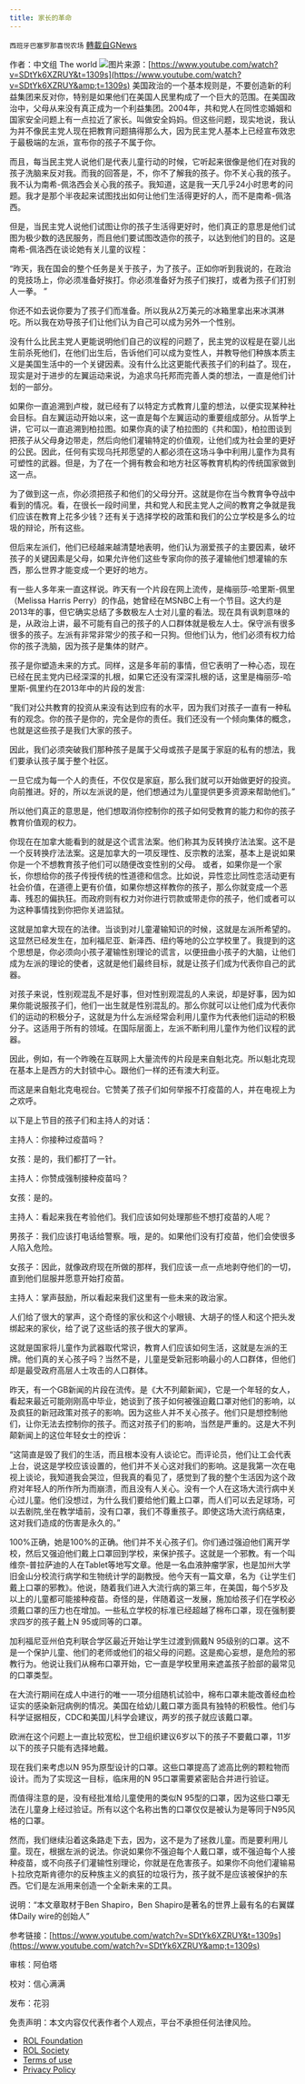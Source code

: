 ```yaml
---
title: 家长的革命
---
```

`西班牙巴塞罗那喜悦农场` [轉載自GNews](https://gnews.org/zh-hans/1896181/)

作者：中文组 The world
![](https://assets.gnews.org/wp-content/uploads/2022/01/WhatsApp-Image-2022-01-23-at-07.57.13.jpeg)图片来源：[https://www.youtube.com/watch?v=SDtYk6XZRUY&t=1309s](https://www.youtube.com/watch?v=SDtYk6XZRUY&amp;t=1309s)
美国政治的一个基本规则是，不要创造新的利益集团来反对你，特别是如果他们在美国人民里构成了一个巨大的范围。在美国政治中，父母从来没有真正成为一个利益集团。2004年，共和党人在同性恋婚姻和国家安全问题上有一点拉近了家长。叫做安全妈妈。但这些问题，现实地说，我认为并不像民主党人现在把教育问题搞得那么大，因为民主党人基本上已经宣布效忠于最极端的左派，宣布你的孩子不属于你。

而且，每当民主党人说他们是代表儿童行动的时候，它听起来很像是他们在对我的孩子洗脑来反对我。而我的回答是，不，你不了解我的孩子。你不关心我的孩子。我不认为南希-佩洛西会关心我的孩子。我知道，这是我一天几乎24小时思考的问题。我才是那个半夜起来试图找出如何让他们生活得更好的人，而不是南希-佩洛西。

但是，当民主党人说他们试图让你的孩子生活得更好时，他们真正的意思是他们试图为极少数的选民服务，而且他们要试图改造你的孩子，以达到他们的目的。这是南希-佩洛西在谈论她有关儿童的议程：

“昨天，我在国会的整个任务是关于孩子，为了孩子。正如你听到我说的，在政治的竞技场上，你必须准备好挨打。你必须准备好为孩子们挨打，或者为孩子们打别人一拳。 ”

你还不如去说你要为了孩子们而准备。所以我从2万美元的冰箱里拿出来冰淇淋吃。所以我在劝导孩子们让他们认为自己可以成为另外一个性别。

没有什么比民主党人更能说明他们自己的议程的问题了，民主党的议程是在婴儿出生前杀死他们，在他们出生后，告诉他们可以成为变性人，并教导他们种族本质主义是美国生活中的一个关键因素。没有什么比这更能代表孩子们的利益了。现在，现实是对于进步的左翼运动来说，为追求乌托邦而完善人类的想法，一直是他们计划的一部分。

如果你一直追溯到卢梭，就已经有了以特定方式教育儿童的想法，以便实现某种社会目标。自左翼运动开始以来，这一直是每个左翼运动的重要组成部分。从哲学上讲，它可以一直追溯到柏拉图。如果你真的读了柏拉图的《共和国》，柏拉图谈到把孩子从父母身边带走，然后向他们灌输特定的价值观，让他们成为社会里的更好的公民。因此，任何有实现乌托邦愿望的人都必须在这场斗争中利用儿童作为具有可塑性的武器。但是，为了在一个拥有教会和地方社区等教育机构的传统国家做到这一点。

为了做到这一点，你必须把孩子和他们的父母分开。这就是你在当今教育争夺战中看到的情况。看，在很长一段时间里，共和党人和民主党人之间的教育之争就是我们应该在教育上花多少钱？还有关于选择学校的政策和我们的公立学校是多么的垃圾的辩论，所有这些。

但后来左派们，他们已经越来越清楚地表明，他们认为溺爱孩子的主要因素，破坏孩子的关键因素是父母，如果允许他们这些专家向你的孩子灌输他们想灌输的东西，那么世界才能变成一个更好的地方。

有一些人多年来一直这样说。昨天有一个片段在网上流传，是梅丽莎-哈里斯-佩里（Melissa Harris Perry）的作品，她曾经在MSNBC上有一个节目。这大约是2013年的事，但它确实总结了多数极左人士对儿童的看法。现在具有讽刺意味的是，从政治上讲，最不可能有自己的孩子的人口群体就是极左人士。保守派有很多很多的孩子。左派有非常非常少的孩子和一只狗。但他们认为，他们必须有权力给你的孩子洗脑，因为孩子是集体的财产。

孩子是你塑造未来的方式。同样，这是多年前的事情，但它表明了一种心态，现在已经在民主党内已经深深的扎根，如果它还没有深深扎根的话，这里是梅丽莎-哈里斯-佩里约在2013年中的片段的发言:

“我们对公共教育的投资从来没有达到应有的水平，因为我们对孩子一直有一种私有的观念。你的孩子是你的，完全是你的责任。我们还没有一个倾向集体的概念，也就是这些孩子是我们大家的孩子。

因此，我们必须突破我们那种孩子是属于父母或孩子是属于家庭的私有的想法，我们要承认孩子属于整个社区。

一旦它成为每一个人的责任，不仅仅是家庭，那么我们就可以开始做更好的投资。向前推进。好的，所以左派说的是，他们想通过为儿童提供更多资源来帮助他们。”

所以他们真正的意思是，他们想取消你控制你的孩子如何受教育的能力和你的孩子教育价值观的权力。

你现在在加拿大能看到的就是这个谎言法案。他们称其为反转换疗法法案。这不是一个反转换疗法法案。这是加拿大的一项反理性、反宗教的法案，基本上是说如果你是一个不想教育孩子他们可以随便改变性别的父母。 或者，如果你是一个家长，你想给你的孩子传授传统的性道德和信念。比如说，异性恋比同性恋活动更有社会价值，在道德上更有价值，如果你想这样教你的孩子，那么你就变成一个恶毒、残忍的偏执狂。而政府则有权力对你进行罚款或带走你的孩子，他们或者可以为这种事情找到你把你关进监狱。

这就是加拿大现在的法律。当谈到对儿童灌输知识的时候，这就是左派所希望的。这显然已经发生在，加利福尼亚、新泽西、纽约等地的公立学校里了。我提到的这个思想是，你必须向小孩子灌输性别理论的谎言，以便扭曲小孩子的大脑，让他们成为左派的理论的使者，这就是他们最终目标，就是让孩子们成为代表你自己的武器。

对孩子来说，性别观混乱不是好事，但对性别观混乱的人来说，却是好事，因为如果你能说服孩子们，他们一出生就是性别混乱的。那么你就可以让他们成为代表你们的运动的积极分子，这就是为什么左派经常会利用儿童作为代表他们运动的积极分子。这适用于所有的领域。在国际层面上，左派不断利用儿童作为他们议程的武器。

因此，例如，有一个昨晚在互联网上大量流传的片段是来自魁北克。所以魁北克现在基本上是西方的大封锁中心。跟他们一样的还有澳大利亚。

而这是来自魁北克电视台。它赞美了孩子们如何举报不打疫苗的人，并在电视上为之欢呼。

以下是上节目的孩子们和主持人的对话：

主持人：你接种过疫苗吗？

女孩：是的，我们都打了一针。

主持人：你赞成强制接种疫苗吗？

女孩：是的。

主持人：看起来我在考验他们。我们应该如何处理那些不想打疫苗的人呢？

男孩子：我们应该打电话给警察。哦，是的。如果他们没有打疫苗，他们会使很多人陷入危险。

女孩子：因此，就像政府现在所做的那样，我们应该一点一点地剥夺他们的一切，直到他们屈服并愿意开始打疫苗。

主持人：掌声鼓励，所以看起来我们这里有一些未来的政治家。

人们给了很大的掌声，这个奇怪的家伙和这个小眼镜、大胡子的怪人和这个把头发绑起来的家伙，给了说了这些话的孩子很大的掌声。

这就是国家将儿童作为武器取代常识，教育人们应该如何生活，这就是左派的王牌。他们真的关心孩子吗？当然不是，儿童是受新冠影响最小的人口群体，但他们却是最受政府高层人士攻击的人口群体。

昨天，有一个GB新闻的片段在流传。是《大不列颠新闻》，它是一个年轻的女人，看起来最近可能刚刚高中毕业，她谈到了孩子如何被强迫戴口罩对他们的影响，以及疯狂的新冠政策对孩子的影响。因为这些人并不关心孩子。他们只是想控制他们，让你无法去控制你的孩子。而这对孩子们的影响，当然是严重的。这是大不列颠新闻上的这位年轻女士的控诉：

“这简直是毁了我们的生活，而且根本没有人谈论它。而评论员，他们让工会代表上台，说这是学校应该设置的，他们并不关心这对我们的影响。这是我第一次在电视上谈论，我知道我会哭泣，但我真的看见了，感觉到了我的整个生活因为这个政府对年轻人的所作所为而崩溃，而且没有人关心。没有一个人在这场大流行病中关心过儿童。他们没想过，为什么我们要给他们戴上口罩，而人们可以去足球场，可以去剧院,坐在教学墙前，没有口罩，我们不尊重孩子。即使这场大流行病结束，这对我们造成的伤害是永久的。”

100%正确，她是100%的正确。他们并不关心孩子们。你们通过强迫他们离开学校，然后又强迫他们戴上口罩回到学校，来保护孩子。这就是一个邪教。有一个叫维奈-普拉萨迪的人在Tablet等地写文章。他是一名血液肿瘤学家，也是加州大学旧金山分校流行病学和生物统计学的副教授。他今天有一篇文章，名为《让学生们戴上口罩的邪教》。他说，随着我们进入大流行病的第三年，在美国，每个5岁及以上的儿童都可能接种疫苗。奇怪的是，伴随着这一发展，施加给孩子们在学校必须戴口罩的压力也在增加。一些私立学校的标准已经超越了棉布口罩，现在强制要求四岁的孩子戴上N 95或同等的口罩。

加利福尼亚州伯克利联合学区最近开始让学生过渡到佩戴N 95级别的口罩。这不是一个保护儿童、他们的老师或他们的祖父母的问题。这是痴心妄想，是危险的邪教行为。他说让我们从棉布口罩开始，它一直是学校里用来遮盖孩子脸部的最常见的口罩类型。

在大流行期间在成人中进行的唯一一项分组随机试验中，棉布口罩未能改善经血检证实的感染新冠病例的情况。美国在给幼儿戴口罩方面具有独特的积极性。他们与科学证据相反，CDC和美国儿科学会建议，两岁的孩子就应该戴口罩。

欧洲在这个问题上一直比较宽松，世卫组织建议6岁以下的孩子不要戴口罩，11岁以下的孩子只能有选择地戴。

现在我们来考虑以N 95为原型设计的口罩。这些口罩提高了滤高比例的颗粒物而设计。而为了实现这一目标，临床用的N 95口罩需要紧密贴合并进行验证。

而值得注意的是，没有经批准给儿童使用的类似N 95型的口罩，因为这些口罩无法在儿童身上经过验证。所有以这个名称出售的口罩仅仅是被认为是等同于N95风格的口罩。

然而，我们继续沿着这条路走下去，因为，这不是为了拯救儿童。而是要利用儿童。现在，根据左派的说法。你说如果你不强迫每个人戴口罩，或不强迫每个人接种疫苗，或不向孩子们灌输性别理论，你就是在危害孩子。如果你不向他们灌输易卜拉欣克斯肯德尔的反种族主义的疯狂的垃圾行为，孩子就不是应该被保护的东西。它们是左派用来创造一个全新未来的工具。

说明：“本文章取材于Ben Shapiro，Ben Shapiro是著名的世界上最有名的右翼媒体Daily wire的创始人”

参考链接：[https://www.youtube.com/watch?v=SDtYk6XZRUY&t=1309s](https://www.youtube.com/watch?v=SDtYk6XZRUY&amp;t=1309s)

审核：阿伯塔

校对：信心满满

发布：花羽



 

免责声明：本文内容仅代表作者个人观点，平台不承担任何法律风险。

- [ROL Foundation](https://rolfoundation.org/)
- [ROL Society](https://rolsociety.org/)
- [Terms of use](https://gnews.org/terms-of-use-3/)
- [Privacy Policy](https://gnews.org/privacy-policy/)

